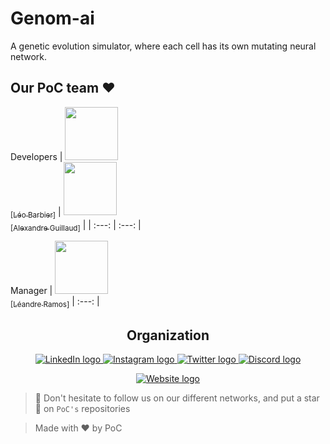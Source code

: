 # Genom-ai

A genetic evolution simulator, where each cell has its own mutating neural network.

## Our PoC team ❤️

Developers
| [<img src="https://github.com/laiheau.png?size=85" width=85><br><sub>[Léo Barbier]</sub>](https://github.com/laiheau) | [<img src="https://github.com/LixiosDelios.png?size=85" width=85><br><sub>[Alexandre Guillaud]</sub>](https://github.com/LixiosDelios) |
| :---: | :---: |

Manager
| [<img src="https://github.com/ramosleandre.png?size=85" width=85><br><sub>[Léandre Ramos]</sub>](https://github.com/ramosleandre)
| :---: |

<h2 align=center>
Organization
</h2>

<p align='center'>
    <a href="https://www.linkedin.com/company/pocinnovation/mycompany/">
        <img src="https://img.shields.io/badge/LinkedIn-0077B5?style=for-the-badge&logo=linkedin&logoColor=white" alt="LinkedIn logo">
    </a>
    <a href="https://www.instagram.com/pocinnovation/">
        <img src="https://img.shields.io/badge/Instagram-E4405F?style=for-the-badge&logo=instagram&logoColor=white" alt="Instagram logo"
>
    </a>
    <a href="https://twitter.com/PoCInnovation">
        <img src="https://img.shields.io/badge/Twitter-1DA1F2?style=for-the-badge&logo=twitter&logoColor=white" alt="Twitter logo">
    </a>
    <a href="https://discord.com/invite/Yqq2ADGDS7">
        <img src="https://img.shields.io/badge/Discord-7289DA?style=for-the-badge&logo=discord&logoColor=white" alt="Discord logo">
    </a>
</p>
<p align=center>
    <a href="https://www.poc-innovation.fr/">
        <img src="https://img.shields.io/badge/WebSite-1a2b6d?style=for-the-badge&logo=GitHub Sponsors&logoColor=white" alt="Website logo">
    </a>
</p>

> 🚀 Don't hesitate to follow us on our different networks, and put a star 🌟 on `PoC's` repositories

> Made with ❤️ by PoC
